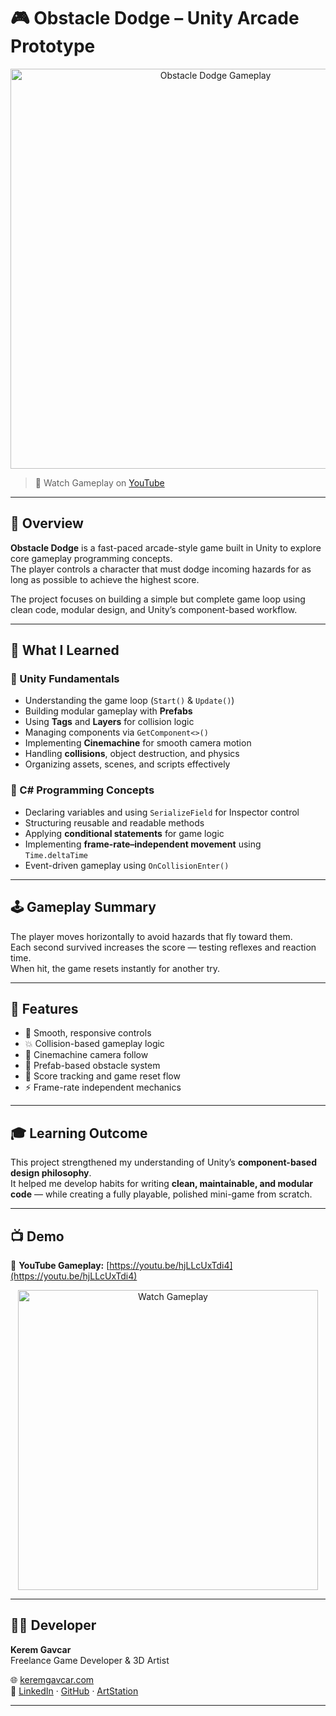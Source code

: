 # 🎮 Obstacle Dodge – Unity Arcade Prototype

<p align="center">
  <a href="https://youtu.be/hjLLcUxTdi4" target="_blank">
    <img src="https://img.youtube.com/vi/hjLLcUxTdi4/0.jpg" alt="Obstacle Dodge Gameplay" width="640" />
  </a>
</p>

> 🎥 Watch Gameplay on [YouTube](https://youtu.be/hjLLcUxTdi4)

---

## 🧩 Overview
**Obstacle Dodge** is a fast-paced arcade-style game built in Unity to explore core gameplay programming concepts.  
The player controls a character that must dodge incoming hazards for as long as possible to achieve the highest score.

The project focuses on building a simple but complete game loop using clean code, modular design, and Unity’s component-based workflow.

---

## 🧠 What I Learned

### 🔹 Unity Fundamentals
- Understanding the game loop (`Start()` & `Update()`)  
- Building modular gameplay with **Prefabs**  
- Using **Tags** and **Layers** for collision logic  
- Managing components via `GetComponent<>()`  
- Implementing **Cinemachine** for smooth camera motion  
- Handling **collisions**, object destruction, and physics  
- Organizing assets, scenes, and scripts effectively  

### 🔹 C# Programming Concepts
- Declaring variables and using `SerializeField` for Inspector control  
- Structuring reusable and readable methods  
- Applying **conditional statements** for game logic  
- Implementing **frame-rate–independent movement** using `Time.deltaTime`  
- Event-driven gameplay using `OnCollisionEnter()`  

---

## 🕹️ Gameplay Summary
The player moves horizontally to avoid hazards that fly toward them.  
Each second survived increases the score — testing reflexes and reaction time.  
When hit, the game resets instantly for another try.

---

## 🧩 Features
- 🎯 Smooth, responsive controls  
- 💥 Collision-based gameplay logic  
- 🎥 Cinemachine camera follow  
- 🧱 Prefab-based obstacle system  
- 🧮 Score tracking and game reset flow  
- ⚡ Frame-rate independent mechanics  

---

## 🎓 Learning Outcome
This project strengthened my understanding of Unity’s **component-based design philosophy**.  
It helped me develop habits for writing **clean, maintainable, and modular code** — while creating a fully playable, polished mini-game from scratch.

---

## 📺 Demo
🎥 **YouTube Gameplay:** [https://youtu.be/hjLLcUxTdi4](https://youtu.be/hjLLcUxTdi4)

<p align="center">
  <a href="https://youtu.be/hjLLcUxTdi4">
    <img src="https://img.youtube.com/vi/hjLLcUxTdi4/mqdefault.jpg" width="480" alt="Watch Gameplay" />
  </a>
</p>

---

## 👨‍💻 Developer
**Kerem Gavcar**  
Freelance Game Developer & 3D Artist  

🌐 [keremgavcar.com](https://keremgavcar.com)  
🔗 [LinkedIn](https://www.linkedin.com/in/kerem-gavcar) · [GitHub](https://github.com/keremgavcarr) · [ArtStation](https://www.artstation.com/keremgavcar)

---
